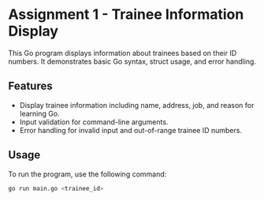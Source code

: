 # Assignment 1 - Trainee Information Display

This Go program displays information about trainees based on their ID numbers. It demonstrates basic Go syntax, struct usage, and error handling.

## Features

- Display trainee information including name, address, job, and reason for learning Go.
- Input validation for command-line arguments.
- Error handling for invalid input and out-of-range trainee ID numbers.

## Usage

To run the program, use the following command:

```bash
go run main.go <trainee_id>
